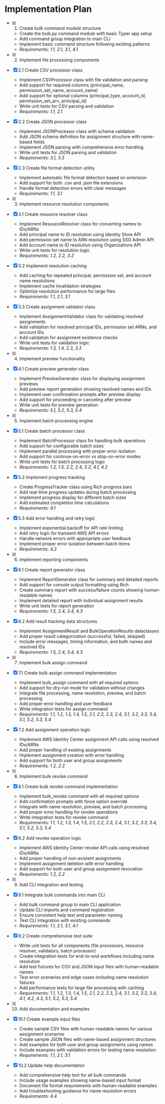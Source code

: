 # Implementation Plan

- [x] 1. Create bulk command module structure
  - Create the bulk.py command module with basic Typer app setup
  - Add command group integration to main CLI
  - Implement basic command structure following existing patterns
  - _Requirements: 1.1, 2.1, 3.1, 4.1_

- [x] 2. Implement file processing components
- [x] 2.1 Create CSV processor class
  - Implement CSVProcessor class with file validation and parsing
  - Add support for required columns (principal_name, permission_set_name, account_name)
  - Add support for optional columns (principal_type, account_id, permission_set_arn, principal_id)
  - Write unit tests for CSV parsing and validation
  - _Requirements: 1.1, 2.1_

- [x] 2.2 Create JSON processor class
  - Implement JSONProcessor class with schema validation
  - Add JSON schema definition for assignment structure with name-based fields
  - Implement JSON parsing with comprehensive error handling
  - Write unit tests for JSON parsing and validation
  - _Requirements: 3.1, 3.3_

- [x] 2.3 Create file format detection utility
  - Implement automatic file format detection based on extension
  - Add support for both .csv and .json file extensions
  - Handle format detection errors with clear messages
  - _Requirements: 1.1, 3.1_

- [x] 3. Implement resource resolution components
- [x] 3.1 Create resource resolver class
  - Implement ResourceResolver class for converting names to IDs/ARNs
  - Add principal name to ID resolution using Identity Store API
  - Add permission set name to ARN resolution using SSO Admin API
  - Add account name to ID resolution using Organizations API
  - Write unit tests for resolution logic
  - _Requirements: 1.2, 2.2, 3.2_

- [x] 3.2 Implement resolution caching
  - Add caching for repeated principal, permission set, and account name resolutions
  - Implement cache invalidation strategies
  - Optimize resolution performance for large files
  - _Requirements: 1.1, 2.1, 3.1_

- [x] 3.3 Create assignment validator class
  - Implement AssignmentValidator class for validating resolved assignments
  - Add validation for resolved principal IDs, permission set ARNs, and account IDs
  - Add validation for assignment existence checks
  - Write unit tests for validation logic
  - _Requirements: 1.3, 1.4, 2.3, 3.3_

- [x] 4. Implement preview functionality
- [x] 4.1 Create preview generator class
  - Implement PreviewGenerator class for displaying assignment previews
  - Add preview report generation showing resolved names and IDs
  - Implement user confirmation prompts after preview display
  - Add support for proceeding or canceling after preview
  - Write unit tests for preview generation
  - _Requirements: 5.1, 5.2, 5.3, 5.4_

- [x] 5. Implement batch processing engine
- [x] 5.1 Create batch processor class
  - Implement BatchProcessor class for handling bulk operations
  - Add support for configurable batch sizes
  - Implement parallel processing with proper error isolation
  - Add support for continue-on-error vs stop-on-error modes
  - Write unit tests for batch processing logic
  - _Requirements: 1.2, 1.5, 2.2, 2.4, 3.2, 4.1, 4.2_

- [x] 5.2 Implement progress tracking
  - Create ProgressTracker class using Rich progress bars
  - Add real-time progress updates during batch processing
  - Implement progress display for different batch sizes
  - Add estimated completion time calculations
  - _Requirements: 4.1_

- [x] 5.3 Add error handling and retry logic
  - Implement exponential backoff for API rate limiting
  - Add retry logic for transient AWS API errors
  - Handle network errors with appropriate user feedback
  - Implement proper error isolation between batch items
  - _Requirements: 4.2_

- [x] 6. Implement reporting components
- [x] 6.1 Create report generator class
  - Implement ReportGenerator class for summary and detailed reports
  - Add support for console output formatting using Rich
  - Create summary report with success/failure counts showing human-readable names
  - Implement detailed report with individual assignment results
  - Write unit tests for report generation
  - _Requirements: 1.5, 2.4, 3.4, 4.3_

- [x] 6.2 Add result tracking data structures
  - Implement AssignmentResult and BulkOperationResults dataclasses
  - Add proper result categorization (successful, failed, skipped)
  - Include error messages, timing information, and both names and resolved IDs
  - _Requirements: 1.5, 2.4, 3.4, 4.3_

- [x] 7. Implement bulk assign command
- [x] 7.1 Create bulk assign command implementation
  - Implement bulk_assign command with all required options
  - Add support for dry-run mode for validation without changes
  - Integrate file processing, name resolution, preview, and batch processing
  - Add proper error handling and user feedback
  - Write integration tests for assign command
  - _Requirements: 1.1, 1.2, 1.3, 1.4, 1.5, 2.1, 2.2, 2.3, 2.4, 3.1, 3.2, 3.3, 3.4, 5.1, 5.2, 5.3, 5.4_

- [x] 7.2 Add assignment operation logic
  - Implement AWS Identity Center assignment API calls using resolved IDs/ARNs
  - Add proper handling of existing assignments
  - Implement assignment creation with error handling
  - Add support for both user and group assignments
  - _Requirements: 1.2, 2.2_

- [x] 8. Implement bulk revoke command
- [x] 8.1 Create bulk revoke command implementation
  - Implement bulk_revoke command with all required options
  - Add confirmation prompts with force option override
  - Integrate with name resolution, preview, and batch processing
  - Add proper error handling for revoke operations
  - Write integration tests for revoke command
  - _Requirements: 1.1, 1.2, 1.3, 1.4, 1.5, 2.1, 2.2, 2.3, 2.4, 3.1, 3.2, 3.3, 3.4, 5.1, 5.2, 5.3, 5.4_

- [x] 8.2 Add revoke operation logic
  - Implement AWS Identity Center revoke API calls using resolved IDs/ARNs
  - Add proper handling of non-existent assignments
  - Implement assignment deletion with error handling
  - Add support for both user and group assignment revocation
  - _Requirements: 1.2, 2.2_

- [x] 9. Add CLI integration and testing
- [x] 9.1 Integrate bulk commands into main CLI
  - Add bulk command group to main CLI application
  - Update CLI imports and command registration
  - Ensure consistent help text and parameter naming
  - Test CLI integration with existing commands
  - _Requirements: 1.1, 2.1, 3.1, 4.1_

- [x] 9.2 Create comprehensive test suite
  - Write unit tests for all components (file processors, resource resolver, validators, batch processor)
  - Create integration tests for end-to-end workflows including name resolution
  - Add test fixtures for CSV and JSON input files with human-readable names
  - Test error scenarios and edge cases including name resolution failures
  - Add performance tests for large file processing with caching
  - _Requirements: 1.1, 1.2, 1.3, 1.4, 1.5, 2.1, 2.2, 2.3, 2.4, 3.1, 3.2, 3.3, 3.4, 4.1, 4.2, 4.3, 5.1, 5.2, 5.3, 5.4_

- [x] 10. Add documentation and examples
- [x] 10.1 Create example input files
  - Create sample CSV files with human-readable names for various assignment scenarios
  - Create sample JSON files with name-based assignment structures
  - Add examples for both user and group assignments using names
  - Include examples with validation errors for testing name resolution
  - _Requirements: 1.1, 2.1, 3.1_

- [x] 10.2 Update help documentation
  - Add comprehensive help text for all bulk commands
  - Include usage examples showing name-based input format
  - Document file format requirements with human-readable examples
  - Add troubleshooting guidance for name resolution errors
  - _Requirements: 4.4_
